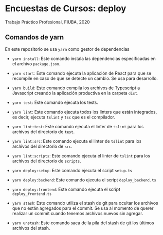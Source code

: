 # Encuestas de Cursos: deploy

Trabajo Práctico Profesional, FIUBA, 2020

## Comandos de yarn

En este repositorio se usa `yarn` como gestor de dependencias

- `yarn install`: Este comando instala las dependencias especificadas en el
  archivo `package.json`.

- `yarn start`: Este comando ejecuta la aplicación de React para que
  se recompile en caso de que se detecte un cambio. Se usa para desarrollo.

- `yarn build`: Este comando compila los archivos de Typescript a Javascript
  creando la aplicación productiva en la carpeta `dist`.

- `yarn test`: Este comando ejecuta los tests.

- `yarn lint`: Este comando ejecuta todos los linters que están integrados,
  es decir, ejecuta `tslint` y `tsc` que es el compilador. 

- `yarn lint:test`: Este comando ejecuta el linter de `tslint` para los 
archivos del directorio de `test`.

- `yarn lint:src`: Este comando ejecuta el linter de `tslint` para los 
archivos del directorio de `src`.

- `yarn lint:scripts`: Este comando ejecuta el linter de `tslint` para los 
archivos del directorio de `scripts`.

- `yarn deploy:setup`: Este comando ejecuta el script `setup.ts`

- `yarn deploy:backend`: Este comando ejecuta el script `deploy_backend.ts`

- `yarn deploy:frontend`: Este comando ejecuta el script `deploy_frontend.ts`

- `yarn stash`: Este comando utiliza el stash de git para ocultar los archivos
  que no están agregados para el commit. Se usa al momento de querer realizar un commit cuando
  tenemos archivos nuevos sin agregar.

- `yarn unstash`: Este comando saca de la pila del stash de git los últimos
  archivos del stash.

